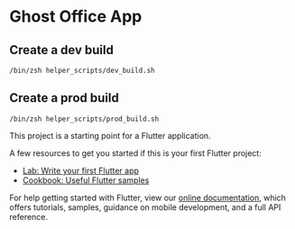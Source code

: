 # Ghost Office App

## Create a dev build

```shell
/bin/zsh helper_scripts/dev_build.sh
```

## Create a prod build

```shell
/bin/zsh helper_scripts/prod_build.sh
```

This project is a starting point for a Flutter application.

A few resources to get you started if this is your first Flutter project:

- [Lab: Write your first Flutter app](https://flutter.dev/docs/get-started/codelab)
- [Cookbook: Useful Flutter samples](https://flutter.dev/docs/cookbook)

For help getting started with Flutter, view our
[online documentation](https://flutter.dev/docs), which offers tutorials,
samples, guidance on mobile development, and a full API reference.
